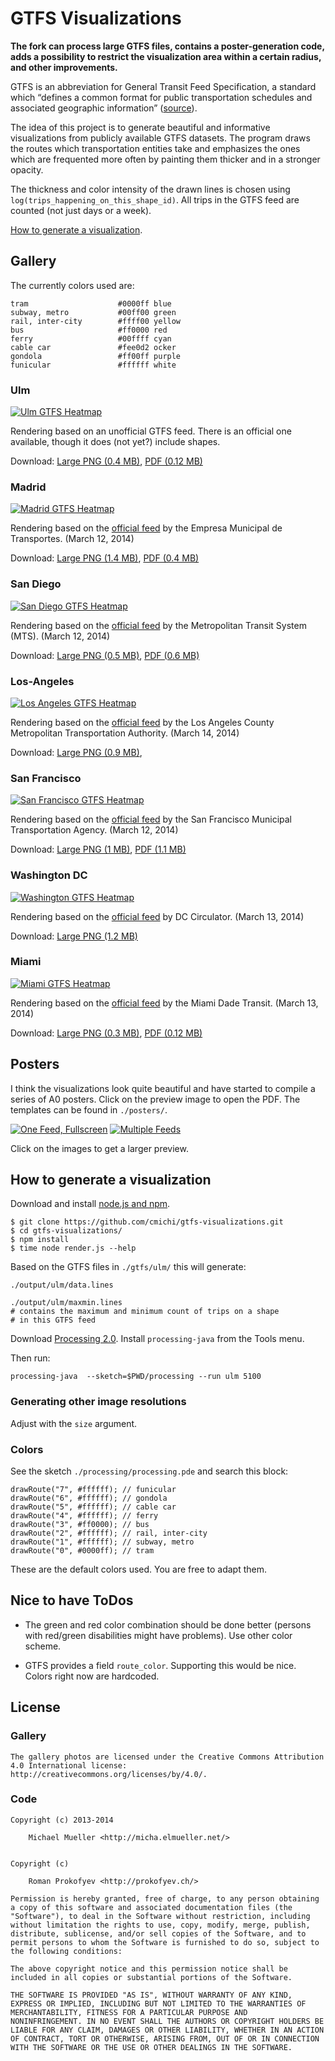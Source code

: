 # GTFS Visualizations

**The fork can process large GTFS files, contains a poster-generation code, adds a possibility to restrict the visualization area within a certain radius, and other improvements.**

GTFS is an abbreviation for General Transit Feed Specification, a 
standard which “defines a common format for public transportation 
schedules and associated geographic information” ([source](https://developers.google.com/transit/gtfs/)).

The idea of this project is to generate beautiful and informative
visualizations from publicly available GTFS datasets.
The program draws the routes which transportation entities take and 
emphasizes the ones which are frequented more often by painting them 
thicker and in a stronger opacity.

The thickness and color intensity of the drawn lines is chosen using 
`log(trips_happening_on_this_shape_id)`. All trips in the GTFS feed 
are counted (not just days or a week).

[How to generate a visualization](#how-to-generate-a-visualization).

	
## Gallery

The currently colors used are:

	tram                    #0000ff	blue
	subway, metro           #00ff00	green
	rail, inter-city        #ffff00 yellow
	bus                     #ff0000 red
	ferry                   #00ffff cyan
	cable car               #fee0d2 ocker
	gondola                 #ff00ff purple
	funicular               #ffffff white

### Ulm

[![Ulm GTFS Heatmap](https://github.com/cmichi/gtfs-visualizations/raw/master/gallery/small/ulm.png)](https://github.com/cmichi/gtfs-visualizations/raw/master/gallery/large/ulm.png)

Rendering based on an unofficial GTFS feed. There is an official one
available, though it does (not yet?) include shapes.

Download: 
[Large PNG (0.4 MB)](https://raw.githubusercontent.com/cmichi/gtfs-visualizations/master/gallery/large/ulm.png),
[PDF (0.12 MB)](https://raw.githubusercontent.com/cmichi/gtfs-visualizations/master/gallery/pdf/ulm.pdf)

### Madrid

[![Madrid GTFS Heatmap](https://github.com/cmichi/gtfs-visualizations/raw/master/gallery/small/madrid.png)](https://github.com/cmichi/gtfs-visualizations/raw/master/gallery/large/madrid.png)

Rendering based on the [official feed](http://www.gtfs-data-exchange.com/agency/madrid/) 
by the Empresa Municipal de Transportes. (March 12, 2014)

Download: 
[Large PNG (1.4 MB)](https://raw.githubusercontent.com/cmichi/gtfs-visualizations/master/gallery/large/madrid.png),
[PDF (0.4 MB)](https://raw.githubusercontent.com/cmichi/gtfs-visualizations/master/gallery/pdf/madrid.pdf)

### San Diego

[![San Diego GTFS Heatmap](https://github.com/cmichi/gtfs-visualizations/raw/master/gallery/small/san-diego.png)](https://github.com/cmichi/gtfs-visualizations/raw/master/gallery/large/san-diego.png)

Rendering based on the [official feed](http://www.sdmts.com/Planning/Developers.asp) 
by the Metropolitan Transit System (MTS). (March 12, 2014)

Download: 
[Large PNG (0.5 MB)](https://raw.githubusercontent.com/cmichi/gtfs-visualizations/master/gallery/large/san-diego.png),
[PDF (0.6 MB)](https://raw.githubusercontent.com/cmichi/gtfs-visualizations/master/gallery/pdf/san-diego.pdf)

### Los-Angeles

[![Los Angeles GTFS Heatmap](https://github.com/cmichi/gtfs-visualizations/raw/master/gallery/small/los-angeles.png)](https://github.com/cmichi/gtfs-visualizations/raw/master/gallery/large/los-angeles.png)

Rendering based on the [official feed](http://www.gtfs-data-exchange.com/agency/la-metro/) 
by the Los Angeles County Metropolitan Transportation Authority. (March 14, 2014)

Download: 
[Large PNG (0.9 MB)](https://raw.githubusercontent.com/cmichi/gtfs-visualizations/master/gallery/large/los-angeles.png),

### San Francisco

[![San Francisco GTFS Heatmap](https://github.com/cmichi/gtfs-visualizations/raw/master/gallery/small/san-francisco.png)](https://github.com/cmichi/gtfs-visualizations/raw/master/gallery/large/san-francisco.png)

Rendering based on the [official feed](http://www.gtfs-data-exchange.com/agency/san-francisco-municipal-transportation-agency/) 
by the San Francisco Municipal Transportation Agency. (March 12, 2014)

Download: 
[Large PNG (1 MB)](https://raw.githubusercontent.com/cmichi/gtfs-visualizations/master/gallery/large/san-francisco.png),
[PDF (1.1 MB)](https://raw.githubusercontent.com/cmichi/gtfs-visualizations/master/gallery/pdf/san-francisco.pdf)

### Washington DC

[![Washington GTFS Heatmap](https://github.com/cmichi/gtfs-visualizations/raw/master/gallery/small/washington-dc.png)](https://github.com/cmichi/gtfs-visualizations/raw/master/gallery/large/washington-dc.png)

Rendering based on the [official feed](http://www.gtfs-data-exchange.com/agency/dc-circulator/) 
by DC Circulator. (March 13, 2014)

Download: 
[Large PNG (1.2 MB)](https://raw.githubusercontent.com/cmichi/gtfs-visualizations/master/gallery/large/washington-dc.png)

### Miami

[![Miami GTFS Heatmap](https://github.com/cmichi/gtfs-visualizations/raw/master/gallery/small/miami.png)](https://github.com/cmichi/gtfs-visualizations/raw/master/gallery/large/miami.png)

Rendering based on the [official feed](http://www.gtfs-data-exchange.com/agency/miami-dade-transit/) 
by the Miami Dade Transit. (March 13, 2014)

Download: 
[Large PNG (0.3 MB)](https://raw.githubusercontent.com/cmichi/gtfs-visualizations/master/gallery/large/miami.png),
[PDF (0.12 MB)](https://raw.githubusercontent.com/cmichi/gtfs-visualizations/master/gallery/pdf/miami.pdf)


## Posters

I think the visualizations look quite beautiful and have started to 
compile a series of A0 posters. Click on the preview image to open
the PDF. The templates can be found in `./posters/`.

[![One Feed, Fullscreen](https://github.com/cmichi/gtfs-visualizations/raw/master/posters/madrid-poster-thumb.jpg)](https://github.com/cmichi/gtfs-visualizations/raw/master/posters/madrid-poster.jpg) [![Multiple Feeds](https://github.com/cmichi/gtfs-visualizations/raw/master/posters/4up-poster-thumb.jpg)](https://github.com/cmichi/gtfs-visualizations/raw/master/posters/4up-poster.jpg) 

Click on the images to get a larger preview.


## How to generate a visualization

Download and install [node.js and npm](http://nodejs.org/).

	$ git clone https://github.com/cmichi/gtfs-visualizations.git
	$ cd gtfs-visualizations/
	$ npm install
	$ time node render.js --help

Based on the GTFS files in `./gtfs/ulm/` this will generate:

	./output/ulm/data.lines

	./output/ulm/maxmin.lines	
	# contains the maximum and minimum count of trips on a shape
	# in this GTFS feed

Download [Processing 2.0](https://processing.org/download/).
Install ``processing-java`` from the Tools menu.

Then run:

	processing-java  --sketch=$PWD/processing --run ulm 5100

### Generating other image resolutions

Adjust with the ``size`` argument.


### Colors

See the sketch `./processing/processing.pde` and search this block:

	drawRoute("7", #ffffff); // funicular
	drawRoute("6", #ffffff); // gondola
	drawRoute("5", #ffffff); // cable car
	drawRoute("4", #ffffff); // ferry
	drawRoute("3", #ff0000); // bus
	drawRoute("2", #ffffff); // rail, inter-city
	drawRoute("1", #ffffff); // subway, metro
	drawRoute("0", #0000ff); // tram

These are the default colors used. You are free to adapt them.


## Nice to have ToDos

 * The green and red color combination should be done better (persons with 
   red/green disabilities might have problems). Use other color scheme.

 * GTFS provides a field `route_color`. Supporting this would be nice.
   Colors right now are hardcoded.


## License

### Gallery

	The gallery photos are licensed under the Creative Commons Attribution
	4.0 International license: http://creativecommons.org/licenses/by/4.0/.

### Code

	Copyright (c) 2013-2014

		Michael Mueller <http://micha.elmueller.net/>
		
	
	Copyright (c)

		Roman Prokofyev <http://prokofyev.ch/>

	Permission is hereby granted, free of charge, to any person obtaining
	a copy of this software and associated documentation files (the
	"Software"), to deal in the Software without restriction, including
	without limitation the rights to use, copy, modify, merge, publish,
	distribute, sublicense, and/or sell copies of the Software, and to
	permit persons to whom the Software is furnished to do so, subject to
	the following conditions:

	The above copyright notice and this permission notice shall be
	included in all copies or substantial portions of the Software.

	THE SOFTWARE IS PROVIDED "AS IS", WITHOUT WARRANTY OF ANY KIND,
	EXPRESS OR IMPLIED, INCLUDING BUT NOT LIMITED TO THE WARRANTIES OF
	MERCHANTABILITY, FITNESS FOR A PARTICULAR PURPOSE AND
	NONINFRINGEMENT. IN NO EVENT SHALL THE AUTHORS OR COPYRIGHT HOLDERS BE
	LIABLE FOR ANY CLAIM, DAMAGES OR OTHER LIABILITY, WHETHER IN AN ACTION
	OF CONTRACT, TORT OR OTHERWISE, ARISING FROM, OUT OF OR IN CONNECTION
	WITH THE SOFTWARE OR THE USE OR OTHER DEALINGS IN THE SOFTWARE.

